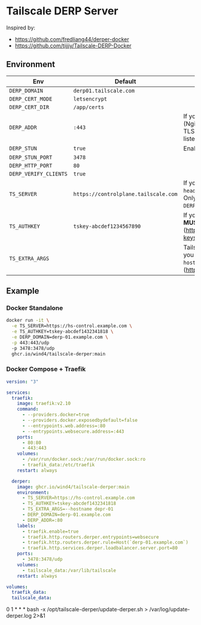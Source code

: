 # Tailscale DERP Server

Inspired by:

- <https://github.com/fredliang44/derper-docker>
- <https://github.com/tijjjy/Tailscale-DERP-Docker>

## Environment

| Env                   | Default                              | Description                                                                                                                       |
| --------------------- | ------------------------------------ | --------------------------------------------------------------------------------------------------------------------------------- |
| `DERP_DOMAIN`         | `derp01.tailscale.com`               |                                                                                                                                   |
| `DERP_CERT_MODE`      | `letsencrypt`                        |                                                                                                                                   |
| `DERP_CERT_DIR`       | `/app/certs`                         |                                                                                                                                   |
| `DERP_ADDR`           | `:443`                               | If you need to use a reverse proxy (Nginx, Traefik, Caddy) to manage TLS certificates, you can set ":80" to listen for http.      |
| `DERP_STUN`           | `true`                               | Enable STUN server                                                                                                                |
| `DERP_STUN_PORT`      | `3478`                               |                                                                                                                                   |
| `DERP_HTTP_PORT`      | `80`                                 |                                                                                                                                   |
| `DERP_VERIFY_CLIENTS` | `true`                               |                                                                                                                                   |
| `TS_SERVER`           | `https://controlplane.tailscale.com` | If you are using self-hosted `headscale`, set the server address. Only available `DERP_VERIFY_CLIENTS=true`.                      |
| `TS_AUTHKEY`          | `tskey-abcdef1234567890`             | If you only allow verify-client, you **MUST** set the auth key. (<https://tailscale.com/kb/1085/auth-keys>)                       |
| `TS_EXTRA_ARGS`       |                                      | Tailscale CLI arguments, for example you can set the node name via `--hostname=derp-01`. (<https://tailscale.com/kb/1080/cli#up>) |

## Example

### Docker Standalone

```bash
docker run -it \
  -e TS_SERVER=https://hs-control.example.com \
  -e TS_AUTHKEY=tskey-abcdef1432341818 \
  -e DERP_DOMAIN=derp-01.example.com \
  -p 443:443/udp
  -p 3478:3478/udp
  ghcr.io/wind4/tailscale-derper:main
```

### Docker Compose + Traefik

```yaml
version: "3"

services:
  traefik:
    image: traefik:v2.10
    command:
      - --providers.docker=true
      - --providers.docker.exposedbydefault=false
      - --entrypoints.web.address=:80
      - --entrypoints.websecure.address=:443
    ports:
      - 80:80
      - 443:443
    volumes:
      - /var/run/docker.sock:/var/run/docker.sock:ro
      - traefik_data:/etc/traefik
    restart: always

  derper:
    image: ghcr.io/wind4/tailscale-derper:main
    environment:
      - TS_SERVER=https://hs-control.example.com
      - TS_AUTHKEY=tskey-abcdef1432341818
      - TS_EXTRA_ARGS=--hostname depr-01
      - DERP_DOMAIN=derp-01.example.com
      - DERP_ADDR=:80
    labels:
      - traefik.enable=true
      - traefik.http.routers.derper.entrypoints=websecure
      - traefik.http.routers.derper.rule=Host(`derp-01.example.com`)
      - traefik.http.services.derper.loadbalancer.server.port=80
    ports:
      - 3478:3478/udp
    volumes:
      - tailscale_data:/var/lib/tailscale
    restart: always

volumes:
  traefik_data:
  tailscale_data:
```

0 1 * * * bash -x /opt/tailscale-derper/update-derper.sh > /var/log/update-derper.log 2>&1
